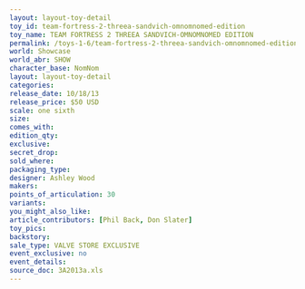 ```yaml
---
layout: layout-toy-detail 
toy_id: team-fortress-2-threea-sandvich-omnomnomed-edition
toy_name: TEAM FORTRESS 2 THREEA SANDVICH-OMNOMNOMED EDITION
permalink: /toys-1-6/team-fortress-2-threea-sandvich-omnomnomed-edition.html
world: Showcase
world_abr: SHOW
character_base: NomNom
layout: layout-toy-detail
categories: 
release_date: 10/18/13
release_price: $50 USD
scale: one sixth
size: 
comes_with: 
edition_qty: 
exclusive: 
secret_drop: 
sold_where: 
packaging_type: 
designer: Ashley Wood
makers: 
points_of_articulation: 30
variants: 
you_might_also_like: 
article_contributors: [Phil Back, Don Slater]
toy_pics: 
backstory: 
sale_type: VALVE STORE EXCLUSIVE
event_exclusive: no
event_details: 
source_doc: 3A2013a.xls
---
```

